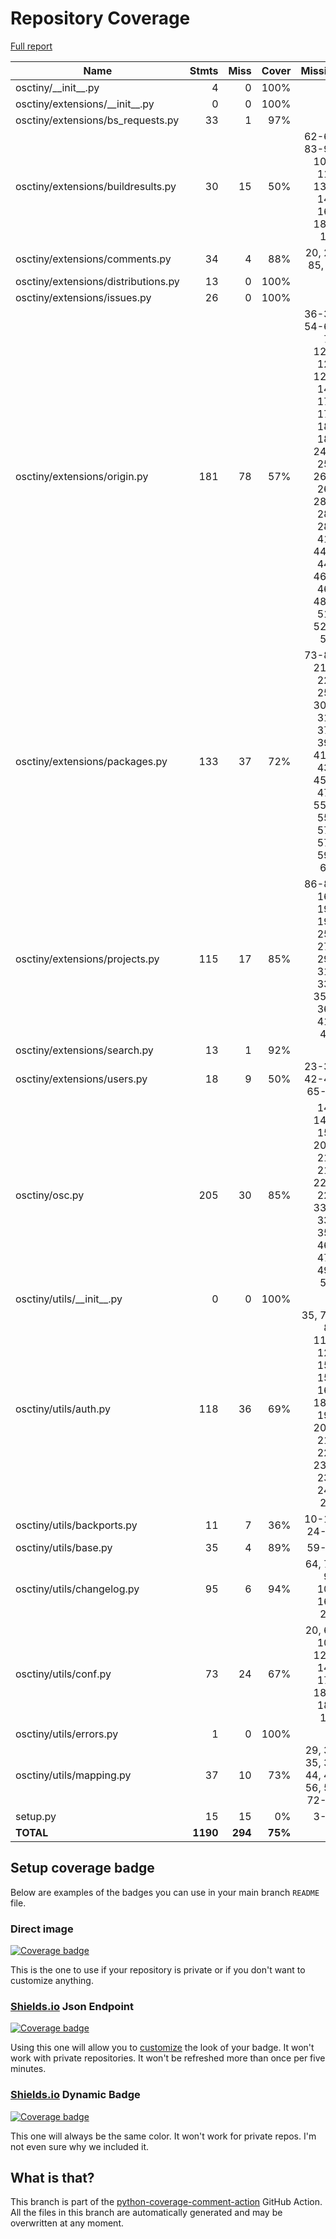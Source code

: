 # Repository Coverage

[Full report](https://htmlpreview.github.io/?https://github.com/crazyscientist/osc-tiny/blob/python-coverage-comment-action-data/htmlcov/index.html)

| Name                                |    Stmts |     Miss |   Cover |   Missing |
|------------------------------------ | -------: | -------: | ------: | --------: |
| osctiny/\_\_init\_\_.py             |        4 |        0 |    100% |           |
| osctiny/extensions/\_\_init\_\_.py  |        0 |        0 |    100% |           |
| osctiny/extensions/bs\_requests.py  |       33 |        1 |     97% |        22 |
| osctiny/extensions/buildresults.py  |       30 |       15 |     50% |62-69, 83-90, 106-114, 138-145, 165, 184-195 |
| osctiny/extensions/comments.py      |       34 |        4 |     88% |20, 28, 85, 98 |
| osctiny/extensions/distributions.py |       13 |        0 |    100% |           |
| osctiny/extensions/issues.py        |       26 |        0 |    100% |           |
| osctiny/extensions/origin.py        |      181 |       78 |     57% |36-38, 54-68, 76, 120-121, 129-145, 174, 176, 180, 188, 248-250, 261-264, 284-285, 287, 416, 441-449, 462-466, 489-519, 529-541 |
| osctiny/extensions/packages.py      |      133 |       37 |     72% |73-80, 217-227, 256, 302-315, 376, 391, 416-437, 455-471, 550-554, 574, 577, 598, 617 |
| osctiny/extensions/projects.py      |      115 |       17 |     85% |86-88, 166, 191, 194, 251, 272, 298, 311, 331, 352-365, 414, 445 |
| osctiny/extensions/search.py        |       13 |        1 |     92% |        56 |
| osctiny/extensions/users.py         |       18 |        9 |     50% |23-32, 42-47, 65-70 |
| osctiny/osc.py                      |      205 |       30 |     85% |146, 149-152, 206-212, 219, 223-229, 331-338, 350, 464, 470, 497, 513 |
| osctiny/utils/\_\_init\_\_.py       |        0 |        0 |    100% |           |
| osctiny/utils/auth.py               |      118 |       36 |     69% |35, 70-86, 113-121, 156, 159, 165, 180-190, 209-210, 220, 234-235, 240, 247 |
| osctiny/utils/backports.py          |       11 |        7 |     36% |10-18, 24-26 |
| osctiny/utils/base.py               |       35 |        4 |     89% |     59-63 |
| osctiny/utils/changelog.py          |       95 |        6 |     94% |64, 75, 93, 104, 161, 271 |
| osctiny/utils/conf.py               |       73 |       24 |     67% |20, 66, 107, 129-149, 178, 181-186, 189 |
| osctiny/utils/errors.py             |        1 |        0 |    100% |           |
| osctiny/utils/mapping.py            |       37 |       10 |     73% |29, 32, 35, 38, 44, 47, 56, 59, 72-73 |
| setup.py                            |       15 |       15 |      0% |      3-27 |
|                           **TOTAL** | **1190** |  **294** | **75%** |           |


## Setup coverage badge

Below are examples of the badges you can use in your main branch `README` file.

### Direct image

[![Coverage badge](https://raw.githubusercontent.com/crazyscientist/osc-tiny/python-coverage-comment-action-data/badge.svg)](https://htmlpreview.github.io/?https://github.com/crazyscientist/osc-tiny/blob/python-coverage-comment-action-data/htmlcov/index.html)

This is the one to use if your repository is private or if you don't want to customize anything.

### [Shields.io](https://shields.io) Json Endpoint

[![Coverage badge](https://img.shields.io/endpoint?url=https://raw.githubusercontent.com/crazyscientist/osc-tiny/python-coverage-comment-action-data/endpoint.json)](https://htmlpreview.github.io/?https://github.com/crazyscientist/osc-tiny/blob/python-coverage-comment-action-data/htmlcov/index.html)

Using this one will allow you to [customize](https://shields.io/endpoint) the look of your badge.
It won't work with private repositories. It won't be refreshed more than once per five minutes.

### [Shields.io](https://shields.io) Dynamic Badge

[![Coverage badge](https://img.shields.io/badge/dynamic/json?color=brightgreen&label=coverage&query=%24.message&url=https%3A%2F%2Fraw.githubusercontent.com%2Fcrazyscientist%2Fosc-tiny%2Fpython-coverage-comment-action-data%2Fendpoint.json)](https://htmlpreview.github.io/?https://github.com/crazyscientist/osc-tiny/blob/python-coverage-comment-action-data/htmlcov/index.html)

This one will always be the same color. It won't work for private repos. I'm not even sure why we included it.

## What is that?

This branch is part of the
[python-coverage-comment-action](https://github.com/marketplace/actions/python-coverage-comment)
GitHub Action. All the files in this branch are automatically generated and may be
overwritten at any moment.